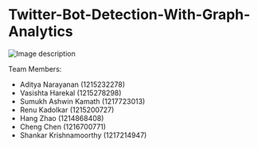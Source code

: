 # Twitter-Bot-Detection-With-Graph-Analytics

![Image description](https://github.com/vasishtahd/Twitter-Bot-Detection-With-Graph-Analytics/blob/master/system_design.png)

Team Members:
* Aditya Narayanan (1215232278)
* Vasishta Harekal (1215278298)
* Sumukh Ashwin Kamath (1217723013)
* Renu Kadolkar (1215200727)
* Hang Zhao (1214868408)
* Cheng Chen (1216700771)
* Shankar Krishnamoorthy (1217214947)
